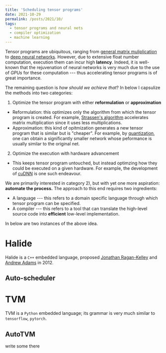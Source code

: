 ```yaml
---
title: 'Scheduling tensor programs'
date: 2021-10-29
permalink: /posts/2021/10/
tags:
  - tensor programs and neural nets
  - compiler optimization
  - machine learning
---
```


Tensor programs are ubiquitous, ranging from [general matrix muliplication](#) to [deep neural networks](#). However, due to extensive float number computation, execution them can incur high **latency**. Indeed, it is well-known that the rejuvenation of neural networks is very much due 
to the use of *GPUs* for these computation --- thus accelerating tensor programs is of great importance. 

The remaining question is *how should we achieve that*? In below I capsulize the methods into two categories: 

1. Optimize the tensor program with either **reformulation** or **approximation**
  - Reformulation: this optimizes only the algorithm from which the tensor program is created. For example, 
  [Strassen's algorithm](https://en.wikipedia.org/wiki/Strassen_algorithm) accelerates matrix multiplication since it uses less multiplications.
  - Approximation: this kind of opitmization generates a new tensor program that is similar but is "cheaper". For example, by [quantization](https://towardsdatascience.com/how-to-accelerate-and-compress-neural-networks-with-quantization-edfbbabb6af7), one can obtain a significantly smaller network whose peformance is usually similar to the original net.

2. Optimize the execution with hardware advancement
  - This keeps tensor program untouched, but instead optimzing how they could be executed on a given hardware. For example, the development of [cuDNN](https://www.google.com/url?sa=t&rct=j&q=&esrc=s&source=web&cd=&cad=rja&uact=8&ved=2ahUKEwjWs9q8nPjzAhW-JTQIHf-zCooQFnoECAwQAQ&url=https%3A%2F%2Farxiv.org%2Fabs%2F1410.0759&usg=AOvVaw1FnAFnzSHX1By7EEN4wFSg) is one such endeavour.

We are primarily interested in category 2), but with yet one more aspiration: **automate the process.** 
The approach to this end requires two ingredients: 

- A language --- this refers to a domain specific language through which tensor program can be specified. 
- A compiler --- this refers to a tool that can translate the high-level source code into **efficient** low-level implementation.

In below are two instances of the above idea.

Halide
======
Halide is a `C++` embedded language, proposed [Jonathan Ragan-Kelley](#) and [Andrew Adams](#) in 2012.

Auto-scheduler
------

TVM
======
TVM is a `Python` embedded language; its grammar is very much similar to `tensorflow`, `pytorch`.


AutoTVM
------
write some there